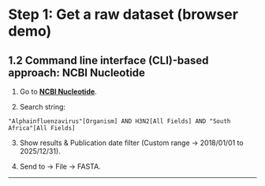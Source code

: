 # Step 1: Get a raw dataset (browser demo)

## 1.2 Command line interface (CLI)-based approach: NCBI Nucleotide

1.  Go to **[NCBI Nucleotide](https://www.ncbi.nlm.nih.gov/nuccore)**.

2.  Search string:

```
"Alphainfluenzavirus"[Organism] AND H3N2[All Fields] AND "South Africa"[All Fields]
```

3.  Show results & Publication date filter (Custom range → 2018/01/01 to 2025/12/31).

4.  Send to → File → FASTA.


* * * * *



